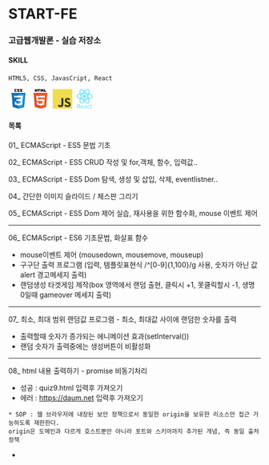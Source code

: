 START-FE
=============
### 고급웹개발론 - 실습 저장소

#### SKILL
  `HTML5, CSS, JavasCript, React`
<p align="left">
<img src="https://raw.githubusercontent.com/devicons/devicon/master/icons/css3/css3-original-wordmark.svg" alt="css3" width="40" height="40"/>
<img src="https://raw.githubusercontent.com/devicons/devicon/master/icons/html5/html5-original-wordmark.svg" alt="html5" width="40" height="40"/>
<img src="https://raw.githubusercontent.com/devicons/devicon/master/icons/javascript/javascript-original.svg" alt="javascript" width="40" height="40"/>
<img src="https://raw.githubusercontent.com/devicons/devicon/master/icons/react/react-original-wordmark.svg" alt="react" width="40" height="40"/></p>


#### 목록
01_ ECMAScript - ES5 문법 기초 

02_ ECMAScript - ES5 CRUD 작성 및 for,객체, 함수, 입력값..

03_ ECMAScript - ES5 Dom 탐색, 생성 및 삽입, 삭제, eventlistner..  

04_ 간단한 이미지 슬라이드 / 체스판 그리기   

05_ ECMAScript - ES5 Dom 제어 실습, 재사용을 위한 함수화, mouse 이벤트 제어   

-------------

06_ ECMAScript  - ES6 기초문법, 화살표 함수
  - mouse이벤트 제어 (mousedown, mousemove, mouseup)
  - 구구단 출력 프로그램 (입력, 템플릿표현식 /^[0-9]{1,100}/g 사용, 숫자가 아닌 값 alert 경고메세지 출력)
  - 랜덤생성 타겟게임 제작(box 영역에서 랜덤 출현, 클릭시 +1, 못클릭할시 -1, 생명 0일때 gameover 메세지 출력)

-------------

07_ 최소, 최대 범위 랜덤값 프로그램  - 최소, 최대값 사이에 랜덤한 숫자를 출력
- 출력할때 숫자가 증가되는 에니메이션 효과(setInterval())
- 랜덤 숫자가 출력중에는 생성버튼이 비활성화

-------------

08_ html 내용 출력하기   - promise 비동기처리
- 성공 : quiz9.html 입력후 가져오기
- 에러 : https://daum.net 입력후 가져오기

`* SOP : 웹 브라우저에 내장된 보안 정책으로서 동일한 origin을 보유한 리소스만 접근 가능하도록 제한한다.`    
`origin은 도메인과 다르게 호스트뿐만 아니라 포트와 스키마까지 추가된 개념, 즉 동일 출처 정책`

- <script type=module> 은 로컬에서 실행시 자바스크립트 모듈 보안 요구로 인해 CORS 에러가 발생한다
- 로컬시스템에서 로컬 파일 리소스를 요청할 때는 origin(출처)이 null로 넘어가기 때문에 SOP가 적용되어 CORS 에러가 발생한다.   
- 서버에 올려 프로토콜 호스트 포트를 같게 만들어야 로컬파일 리소스 요청 가능   
=> _www.daum.net의 경우 CORS를 해결하지 못했으므로 에러나는게 당연_
  
-------------
  
09_ 카카오 검색 API 활용 다음 검색 구현 - url, contents 웹문서 내용 검색

10_ webpack 모듈번들러를 통한 평균과 랜덤 숫자를 구하는 모듈 구현
  
`* webpack : 모듈간의 의존 관계를 트리로 구성하여 하나의 번들 파일로 제공하게 되는데`   
`HTML 파일은 이 최종 번들 파일만을 참조할 수 있고 로딩 속도를 높힐 수 있다.`
  
  ![image](https://user-images.githubusercontent.com/44343908/221415514-4efbc4fe-6eca-47cc-9bfc-d518a720d31d.png)

-------------

11_ Todo List 관리 웹 어플리케이션
- 삽입, 삭제, 체크 기능
- 로컬 서버 이용
- Json 서버 이용 Restful API실습

```
  // GET (Read)
  function loadData(callback){
    // JSON 서버 이용
    fetch('http://localhost:3000/todos',{
      method: 'GET'
      }).then(response => response.json())
        .then((data) => {
          callback(data)
    }).catch((error) => console.log(error));
  }
  //POST 
  function saveData(data, callback) {
    // console.log(data);
    fetch('http://localhost:3000/todos',{
      method: 'POST',
      headers: {"Content-Type": "application/json"},
      body: JSON.stringify(data)
    }).then((response) => { 
        callback(response)
    }).catch((error) => console.log(error));
  }
  //PATCH
  function patchData(id, done, callback){
    fetch(`http://localhost:3000/todos/${id}`,{
        method: 'PATCH',
        headers: {
          'Content-type': 'application/json',
        },
        body: JSON.stringify({ isDone: done }),
        })
        .then((response) => { 
          callback(response)
      }).catch((error) => console.log(error));
  }
  //DELETE
  function deleteData(id, callback){
    fetch(`http://localhost:3000/todos/${id}`,{
        method: 'DELETE', 
        headers: {
          'Content-type': 'application/json',
        }})
        .then((response) => { 
          callback(response)
      }).catch((error) => console.log(error));
  }
```

![startfe1](https://user-images.githubusercontent.com/44343908/223637181-e896d377-8018-4590-a1f0-4e8f7978a28f.png)
![startfe2](https://user-images.githubusercontent.com/44343908/223637185-ff004f35-2650-4fef-adc8-d8f25f6ede0c.png)
![startfe3](https://user-images.githubusercontent.com/44343908/223637177-7af6745a-cba2-4582-af64-0f9b41b6c485.png)


https://user-images.githubusercontent.com/44343908/225211928-b1f8d4db-4a80-4df7-a1c5-f0e2ec22a671.mp4

-------------

13_ React 프레임워크를 사용한 Todo List 관리 웹 어플리케이션
=> 컴포넌트단위로 구현하여 재사용성 up
